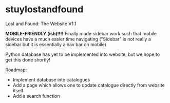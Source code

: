 # stuylostandfound
Lost and Found: The Website V1.1

**MOBILE-FRIENDLY (ish)!!!!**
Finally made sidebar work such that mobile devices have a much easier time navigating
("Sidebar" is not really a sidebar but it is essentially a nav bar on mobile)

Python database has yet to be implemented into website, but we hope to get this done shortly!

Roadmap:
- Implement database into catalogues
- Add a page which allows one to update catalogue directly from website itself
- Add a search function

